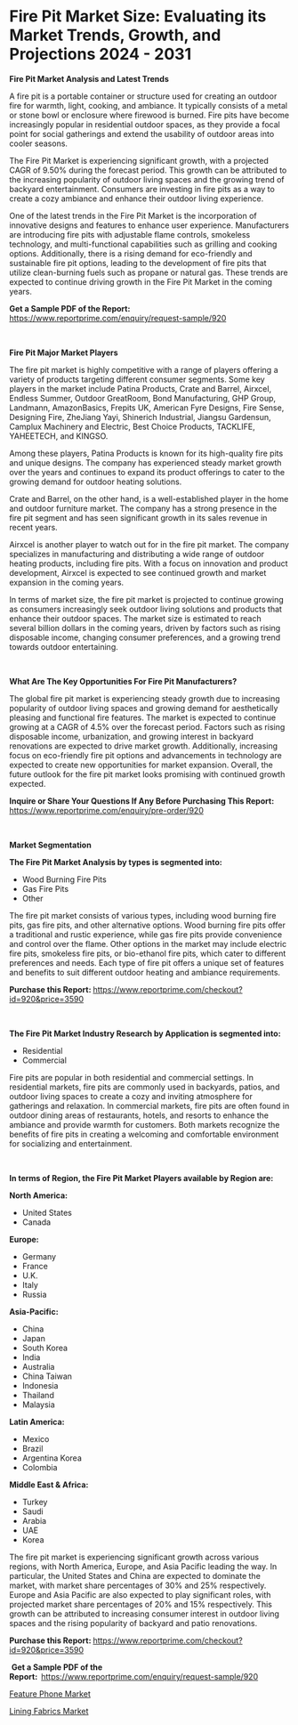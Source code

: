 <p><h1>Fire Pit Market Size: Evaluating its Market Trends, Growth, and Projections 2024 - 2031</h1></p><p><strong>Fire Pit Market Analysis and Latest Trends</strong></p>
<p><p>A fire pit is a portable container or structure used for creating an outdoor fire for warmth, light, cooking, and ambiance. It typically consists of a metal or stone bowl or enclosure where firewood is burned. Fire pits have become increasingly popular in residential outdoor spaces, as they provide a focal point for social gatherings and extend the usability of outdoor areas into cooler seasons.</p><p>The Fire Pit Market is experiencing significant growth, with a projected CAGR of 9.50% during the forecast period. This growth can be attributed to the increasing popularity of outdoor living spaces and the growing trend of backyard entertainment. Consumers are investing in fire pits as a way to create a cozy ambiance and enhance their outdoor living experience.</p><p>One of the latest trends in the Fire Pit Market is the incorporation of innovative designs and features to enhance user experience. Manufacturers are introducing fire pits with adjustable flame controls, smokeless technology, and multi-functional capabilities such as grilling and cooking options. Additionally, there is a rising demand for eco-friendly and sustainable fire pit options, leading to the development of fire pits that utilize clean-burning fuels such as propane or natural gas. These trends are expected to continue driving growth in the Fire Pit Market in the coming years.</p></p>
<p><strong>Get a Sample PDF of the Report:&nbsp;</strong> <a href="https://www.reportprime.com/enquiry/request-sample/920">https://www.reportprime.com/enquiry/request-sample/920</a></p>
<p>&nbsp;</p>
<p><strong>Fire Pit Major Market Players</strong></p>
<p><p>The fire pit market is highly competitive with a range of players offering a variety of products targeting different consumer segments. Some key players in the market include Patina Products, Crate and Barrel, Airxcel, Endless Summer, Outdoor GreatRoom, Bond Manufacturing, GHP Group, Landmann, AmazonBasics, Frepits UK, American Fyre Designs, Fire Sense, Designing Fire, ZheJiang Yayi, Shinerich Industrial, Jiangsu Gardensun, Camplux Machinery and Electric, Best Choice Products, TACKLIFE, YAHEETECH, and KINGSO.</p><p>Among these players, Patina Products is known for its high-quality fire pits and unique designs. The company has experienced steady market growth over the years and continues to expand its product offerings to cater to the growing demand for outdoor heating solutions.</p><p>Crate and Barrel, on the other hand, is a well-established player in the home and outdoor furniture market. The company has a strong presence in the fire pit segment and has seen significant growth in its sales revenue in recent years.</p><p>Airxcel is another player to watch out for in the fire pit market. The company specializes in manufacturing and distributing a wide range of outdoor heating products, including fire pits. With a focus on innovation and product development, Airxcel is expected to see continued growth and market expansion in the coming years.</p><p>In terms of market size, the fire pit market is projected to continue growing as consumers increasingly seek outdoor living solutions and products that enhance their outdoor spaces. The market size is estimated to reach several billion dollars in the coming years, driven by factors such as rising disposable income, changing consumer preferences, and a growing trend towards outdoor entertaining.</p></p>
<p>&nbsp;</p>
<p><strong>What Are The Key Opportunities For Fire Pit Manufacturers?</strong></p>
<p><p>The global fire pit market is experiencing steady growth due to increasing popularity of outdoor living spaces and growing demand for aesthetically pleasing and functional fire features. The market is expected to continue growing at a CAGR of 4.5% over the forecast period. Factors such as rising disposable income, urbanization, and growing interest in backyard renovations are expected to drive market growth. Additionally, increasing focus on eco-friendly fire pit options and advancements in technology are expected to create new opportunities for market expansion. Overall, the future outlook for the fire pit market looks promising with continued growth expected.</p></p>
<p><strong>Inquire or Share Your Questions If Any Before Purchasing This Report:</strong> <a href="https://www.reportprime.com/enquiry/pre-order/920">https://www.reportprime.com/enquiry/pre-order/920</a></p>
<p>&nbsp;</p>
<p><strong>Market Segmentation</strong></p>
<p><strong>The Fire Pit Market Analysis by types is segmented into:</strong></p>
<p><ul><li>Wood Burning Fire Pits</li><li>Gas Fire Pits</li><li>Other</li></ul></p>
<p><p>The fire pit market consists of various types, including wood burning fire pits, gas fire pits, and other alternative options. Wood burning fire pits offer a traditional and rustic experience, while gas fire pits provide convenience and control over the flame. Other options in the market may include electric fire pits, smokeless fire pits, or bio-ethanol fire pits, which cater to different preferences and needs. Each type of fire pit offers a unique set of features and benefits to suit different outdoor heating and ambiance requirements.</p></p>
<p><strong>Purchase this Report:&nbsp;</strong><a href="https://www.reportprime.com/checkout?id=920&price=3590">https://www.reportprime.com/checkout?id=920&price=3590</a></p>
<p>&nbsp;</p>
<p><strong>The Fire Pit Market Industry Research by Application is segmented into:</strong></p>
<p><ul><li>Residential</li><li>Commercial</li></ul></p>
<p><p>Fire pits are popular in both residential and commercial settings. In residential markets, fire pits are commonly used in backyards, patios, and outdoor living spaces to create a cozy and inviting atmosphere for gatherings and relaxation. In commercial markets, fire pits are often found in outdoor dining areas of restaurants, hotels, and resorts to enhance the ambiance and provide warmth for customers. Both markets recognize the benefits of fire pits in creating a welcoming and comfortable environment for socializing and entertainment.</p></p>
<p>&nbsp;</p>
<p><strong>In terms of Region, the Fire Pit Market Players available by Region are:</strong></p>
<p>
    <p> <strong> North America: </strong>
        <ul>
            <li>United States</li>
            <li>Canada</li>
        </ul>
        </p> 
    <p> <strong> Europe: </strong>
        <ul>
            <li>Germany</li>
            <li>France</li>
            <li>U.K.</li>
            <li>Italy</li>
            <li>Russia</li>
        </ul>
        </p> 
    <p> <strong> Asia-Pacific: </strong>
        <ul>
            <li>China</li>
            <li>Japan</li>
            <li>South Korea</li>
            <li>India</li>
            <li>Australia</li>
            <li>China Taiwan</li>
            <li>Indonesia</li>
            <li>Thailand</li>
            <li>Malaysia</li>
        </ul>
        </p> 
    <p> <strong> Latin America: </strong>
        <ul>
            <li>Mexico</li>
            <li>Brazil</li>
            <li>Argentina Korea</li>
            <li>Colombia</li>
        </ul>
        </p> 
    <p> <strong> Middle East & Africa: </strong>
        <ul>
            <li>Turkey</li>
            <li>Saudi</li>
            <li>Arabia</li>
            <li>UAE</li>
            <li>Korea</li>
        </ul>
    </p>
    </p>
<p><p>The fire pit market is experiencing significant growth across various regions, with North America, Europe, and Asia Pacific leading the way. In particular, the United States and China are expected to dominate the market, with market share percentages of 30% and 25% respectively. Europe and Asia Pacific are also expected to play significant roles, with projected market share percentages of 20% and 15% respectively. This growth can be attributed to increasing consumer interest in outdoor living spaces and the rising popularity of backyard and patio renovations.</p></p>
<p><strong>Purchase this Report: </strong><a href="https://www.reportprime.com/checkout?id=920&price=3590">https://www.reportprime.com/checkout?id=920&price=3590</a></p>
<p>&nbsp;<strong>Get a Sample PDF of the Report:&nbsp;&nbsp;</strong><a href="https://www.reportprime.com/enquiry/request-sample/920">https://www.reportprime.com/enquiry/request-sample/920</a></p>
<p><strong></strong></p>
<p><p><a href="https://github.com/jodemen/Market-Research-Report-List-2/blob/main/feature-phone-market.md">Feature Phone Market</a></p><p><a href="https://github.com/jj19131/Market-Research-Report-List-2/blob/main/lining-fabrics-market.md">Lining Fabrics Market</a></p></p>